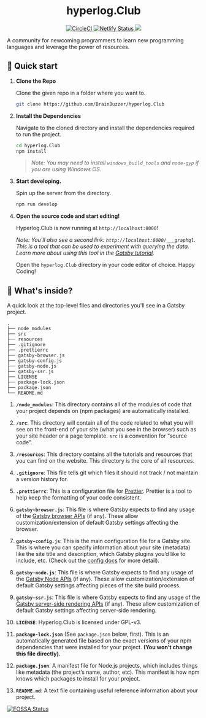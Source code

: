 <h1 align="center">
  hyperlog.Club
</h1>

<div align="center">
  <a href="https://circleci.com/gh/BrainBuzzer/hyperlog.Club">
    <img src="https://circleci.com/gh/BrainBuzzer/hyperlog.Club.svg?style=svg" alt="CircleCI" />
  </a>
  <a href="https://app.netlify.com/sites/laughing-tesla-7919a4/deploys">
    <img src="https://api.netlify.com/api/v1/badges/390ae289-3163-4ef3-b2c4-846152e63b72/deploy-status" alt="Netlify Status" />
  </a>
<a href="https://app.fossa.io/projects/git%2Bgithub.com%2FBrainBuzzer%2Fhyperlog.Club?ref=badge_shield" alt="FOSSA Status"><img src="https://app.fossa.io/api/projects/git%2Bgithub.com%2FBrainBuzzer%2Fhyperlog.Club.svg?type=shield"/></a>
</div>

A community for newcoming programmers to learn new programming languages and leverage the power of resources.

## 🚀 Quick start

1.  **Clone the Repo**

    Clone the given repo in a folder where you want to.

    ```sh
    git clone https://github.com/BrainBuzzer/hyperlog.Club
    ```

1.  **Install the Dependencies**

    Navigate to the cloned directory and install the dependencies required to run the project.

    ```sh
    cd hyperlog.Club
    npm install
    ```

    > _Note: You may need to install `windows_build_tools` and `node-gyp` if you are using Windows OS._

1.  **Start developing.**

    Spin up the server from the directory.

    ```sh
    npm run develop
    ```

1.  **Open the source code and start editing!**

    Hyperlog.Club is now running at `http://localhost:8000`!

    _Note: You'll also see a second link: _`http://localhost:8000/___graphql`_. This is a tool that can be used to experiment with querying the data. Learn more about using this tool in the [Gatsby tutorial](https://www.gatsbyjs.org/tutorial/part-five/#introducing-graphiql)._

    Open the `hyperlog.Club` directory in your code editor of choice. Happy Coding!

## 🧐 What's inside?

A quick look at the top-level files and directories you'll see in a Gatsby project.

    .
    ├── node_modules
    ├── src
    ├── resources
    ├── .gitignore
    ├── .prettierrc
    ├── gatsby-browser.js
    ├── gatsby-config.js
    ├── gatsby-node.js
    ├── gatsby-ssr.js
    ├── LICENSE
    ├── package-lock.json
    ├── package.json
    └── README.md

1.  **`/node_modules`**: This directory contains all of the modules of code that your project depends on (npm packages) are automatically installed.

2.  **`/src`**: This directory will contain all of the code related to what you will see on the front-end of your site (what you see in the browser) such as your site header or a page template. `src` is a convention for “source code”.

2.  **`/resources`**: This directory contains all the tutorials and resources that you can find on the website. This directory is the core of all resources.

3.  **`.gitignore`**: This file tells git which files it should not track / not maintain a version history for.

4.  **`.prettierrc`**: This is a configuration file for [Prettier](https://prettier.io/). Prettier is a tool to help keep the formatting of your code consistent.

5.  **`gatsby-browser.js`**: This file is where Gatsby expects to find any usage of the [Gatsby browser APIs](https://www.gatsbyjs.org/docs/browser-apis/) (if any). These allow customization/extension of default Gatsby settings affecting the browser.

6.  **`gatsby-config.js`**: This is the main configuration file for a Gatsby site. This is where you can specify information about your site (metadata) like the site title and description, which Gatsby plugins you’d like to include, etc. (Check out the [config docs](https://www.gatsbyjs.org/docs/gatsby-config/) for more detail).

7.  **`gatsby-node.js`**: This file is where Gatsby expects to find any usage of the [Gatsby Node APIs](https://www.gatsbyjs.org/docs/node-apis/) (if any). These allow customization/extension of default Gatsby settings affecting pieces of the site build process.

8.  **`gatsby-ssr.js`**: This file is where Gatsby expects to find any usage of the [Gatsby server-side rendering APIs](https://www.gatsbyjs.org/docs/ssr-apis/) (if any). These allow customization of default Gatsby settings affecting server-side rendering.

9.  **`LICENSE`**: Hyperlog.Club is licensed under GPL-v3.

10. **`package-lock.json`** (See `package.json` below, first). This is an automatically generated file based on the exact versions of your npm dependencies that were installed for your project. **(You won’t change this file directly).**

11. **`package.json`**: A manifest file for Node.js projects, which includes things like metadata (the project’s name, author, etc). This manifest is how npm knows which packages to install for your project.

12. **`README.md`**: A text file containing useful reference information about your project.


[![FOSSA Status](https://app.fossa.io/api/projects/git%2Bgithub.com%2FBrainBuzzer%2Fhyperlog.Club.svg?type=large)](https://app.fossa.io/projects/git%2Bgithub.com%2FBrainBuzzer%2Fhyperlog.Club?ref=badge_large)